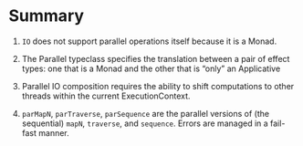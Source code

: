 # Summary

1. `IO` does not support parallel operations itself because it is a Monad.

2. The Parallel typeclass specifies the translation between a pair of effect types:
   one that is a Monad and the other that is “only” an Applicative
   
3. Parallel IO composition requires the ability to shift computations to other threads within the current ExecutionContext.

4. `parMapN`, `parTraverse`, `parSequence` are the parallel versions of
   (the sequential) `mapN`, `traverse`, and `sequence`.
   Errors are managed in a fail-fast manner.
